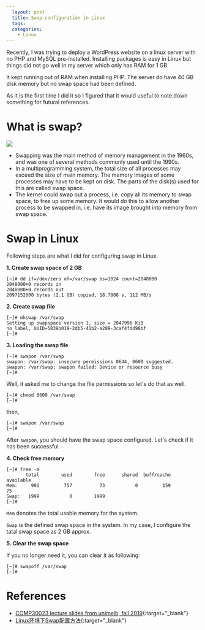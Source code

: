 ```yaml
---
  layout: post
  title: Swap configuration in Linux
  tags:
  categories:
    - Linux
---
```


Recently, I was trying to deploy a WordPress website on a linux server with no PHP and
MySQL pre-installed. Installing packages is easy in Linux but things did not
go well in my server which only has RAM for 1 GB.

It kept running out of RAM when installing PHP. The server do have 40 GB disk
memory but no swap space had been defined.

As it is the first time I did it so I figured that it would useful to note down
something for futural references.

# **What is swap?**

![](https://i.loli.net/2019/06/28/5d15c31de340b86332.jpg)

- Swapping was the main method of memory management in the 1960s, and was one of several methods commonly used until the 1990s.
- In a multiprogramming system, the total size of all processes may exceed the size of main memory. The memory images of some processes may have to be kept on disk. The parts of the disk(s) used for this are called swap space.
- The kernel could swap out a process, i.e. copy all its memory to swap space, to free up some memory. It would do this to allow another process to be swapped in, i.e. have its image brought into memory from swap space.

# **Swap in Linux**

Following steps are what I did for configuring swap in Linux.

**1. Create swap space of 2 GB**

```console
[~]# dd if=/dev/zero of=/var/swap bs=1024 count=2048000
2048000+0 records in
2048000+0 records out
2097152000 bytes (2.1 GB) copied, 18.7808 s, 112 MB/s
```

**2. Create swap file**

```console
[~]# mkswap /var/swap
Setting up swapspace version 1, size = 2047996 KiB
no label, UUID=5039b019-2db5-41b2-a289-3caf4fdd98bf
[~]#
```

**3. Loading the swap file**

```console
[~]# swapon /var/swap
swapon: /var/swap: insecure permissions 0644, 0600 suggested.
swapon: /var/swap: swapon failed: Device or resource busy
[~]#
```

Well, it asked me to change the file permissions so let's do that as well.

```console
[~]# chmod 0600 /var/swap
[~]#
```

then,

```console
[~]# swapon /var/swap
[~]#
```

After `swapon`, you should have the swap space configured.
Let's check if it has been successful.

**4. Check free memory**

```console
[~]# free -m
       total        used        free      shared  buff/cache   available
Mem:     991         757          73           0         159          75
Swap:   1999           0        1999
[~]#
```

`Mem` denotes the total usable memory for the system.

`Swap` is the defined swap space in the system. In my case, I configure the
tatal swap space as 2 GB approx.

**5. Clear the swap space**

If you no longer need it, you can clear it as following:

```console
[~]# swapoff /var/swap
[~]#
```


# **References**

- [COMP30023 lecture slides from unimelb, fall 2019](https://www.dropbox.com/s/8xwfwv1mraar5jk/2019-S1-WK11-LEC1-MemoryManagement.pdf?dl=0){:target="_blank"}
- [Linux环境下Swap配置方法](https://www.cnblogs.com/joshua317/p/8058392.html){:target="_blank"}
